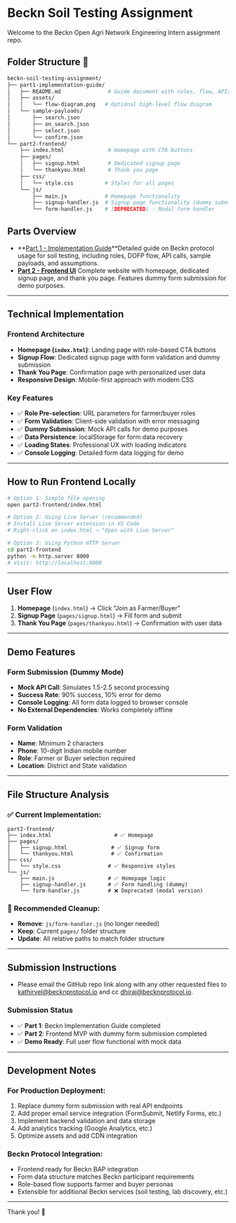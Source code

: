 # Beckn Soil Testing Assignment

Welcome to the Beckn Open Agri Network Engineering Intern assignment repo.

## Folder Structure 📂

```bash
beckn-soil-testing-assignment/
├── part1-implementation-guide/
│   ├── README.md               # Guide document with roles, flow, APIs
│   ├── assets/
│   │   └── flow-diagram.png   # Optional high-level flow diagram
│   └── sample-payloads/
│       ├── search.json
│       ├── on_search.json
│       ├── select.json
│       └── confirm.json
└── part2-frontend/
    ├── index.html              # Homepage with CTA buttons
    ├── pages/
    │   ├── signup.html         # Dedicated signup page
    │   └── thankyou.html       # Thank you page
    ├── css/
    │   └── style.css          # Styles for all pages
    └── js/
        ├── main.js            # Homepage functionality
        ├── signup-handler.js  # Signup page functionality (dummy submission)
        └── form-handler.js    # [DEPRECATED] - Modal form handler
```

## Parts Overview

- **[Part 1 - Implementation Guide](./part1-implementation-guide/README.md)**Detailed guide on Beckn protocol usage for soil testing, including roles, DOFP flow, API calls, sample payloads, and assumptions.
- **[Part 2 - Frontend UI](./part2-frontend/)**
  Complete website with homepage, dedicated signup page, and thank you page. Features dummy form submission for demo purposes.

---

## Technical Implementation

### Frontend Architecture

- **Homepage (`index.html`)**: Landing page with role-based CTA buttons
- **Signup Flow**: Dedicated signup page with form validation and dummy submission
- **Thank You Page**: Confirmation page with personalized user data
- **Responsive Design**: Mobile-first approach with modern CSS

### Key Features

- ✅ **Role Pre-selection**: URL parameters for farmer/buyer roles
- ✅ **Form Validation**: Client-side validation with error messaging
- ✅ **Dummy Submission**: Mock API calls for demo purposes
- ✅ **Data Persistence**: localStorage for form data recovery
- ✅ **Loading States**: Professional UX with loading indicators
- ✅ **Console Logging**: Detailed form data logging for demo

---

## How to Run Frontend Locally

```bash
# Option 1: Simple file opening
open part2-frontend/index.html

# Option 2: Using Live Server (recommended)
# Install Live Server extension in VS Code
# Right-click on index.html → "Open with Live Server"

# Option 3: Using Python HTTP Server
cd part2-frontend
python -m http.server 8000
# Visit: http://localhost:8000
```

---

## User Flow

1. **Homepage** (`index.html`) → Click "Join as Farmer/Buyer"
2. **Signup Page** (`pages/signup.html`) → Fill form and submit
3. **Thank You Page** (`pages/thankyou.html`) → Confirmation with user data

---

## Demo Features

### Form Submission (Dummy Mode)

- **Mock API Call**: Simulates 1.5-2.5 second processing
- **Success Rate**: 90% success, 10% error for demo
- **Console Logging**: All form data logged to browser console
- **No External Dependencies**: Works completely offline

### Form Validation

- **Name**: Minimum 2 characters
- **Phone**: 10-digit Indian mobile number
- **Role**: Farmer or Buyer selection required
- **Location**: District and State validation

---

## File Structure Analysis

### ✅ **Current Implementation:**

```
part2-frontend/
├── index.html                    # ✅ Homepage
├── pages/
│   ├── signup.html              # ✅ Signup form
│   └── thankyou.html            # ✅ Confirmation
├── css/
│   └── style.css               # ✅ Responsive styles
└── js/
    ├── main.js                 # ✅ Homepage logic
    ├── signup-handler.js       # ✅ Form handling (dummy)
    └── form-handler.js         # ❌ Deprecated (modal version)
```

### 🔧 **Recommended Cleanup:**

- **Remove**: `js/form-handler.js` (no longer needed)
- **Keep**: Current `pages/` folder structure
- **Update**: All relative paths to match folder structure

---

## Submission Instructions

- Please email the GitHub repo link along with any other requested files to kathirvel@becknprotocol.io and cc dhiraj@becknprotocol.io.

### Submission Status

- ✅ **Part 1**: Beckn Implementation Guide completed
- ✅ **Part 2**: Frontend MVP with dummy form submission completed
- ✅ **Demo Ready**: Full user flow functional with mock data

---

## Development Notes

### For Production Deployment:

1. Replace dummy form submission with real API endpoints
2. Add proper email service integration (FormSubmit, Netlify Forms, etc.)
3. Implement backend validation and data storage
4. Add analytics tracking (Google Analytics, etc.)
5. Optimize assets and add CDN integration

### Beckn Protocol Integration:

- Frontend ready for Beckn BAP integration
- Form data structure matches Beckn participant requirements
- Role-based flow supports farmer and buyer personas
- Extensible for additional Beckn services (soil testing, lab discovery, etc.)

---

Thank you! 🌾
